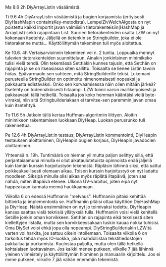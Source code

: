 Ma 8.6 2h DiyArrayListin väsäämistä.

Ti 9.6 4h DiyArrayListin väsäämistä ja bugien korjaamista (erityisesti DiyHashMapin containsKey-metodista). LempelZivWelchAlgosta on nyt poistettu kaikki importit javan valmiisiin tietorakenteisiin(HashMap ja ArrayList) sekä rajapintaan List. Suurien tietorakenteiden osalta LZW on nyt kokonaan itsetehty. Jäljellä on tietenkin se Stringbuilder, joka ei ole tietorakenne mutta...
Käyttöliittymän tekeminen tuli myös aloitettua.

Ke 10.6. 4h Vertaisarvioinnin tekeminen vei n. 2 tuntia. Loppuaika mennyt tulevien tietorakenteiden suunnitteluun. Ainakin jonkinlainen minimikeko
tulisi vielä tehdä. Olin tekemässä Set:tiäkin kunnes tajusin, että Set:hän on rajapinta ja se on itseasiassa siten sallittu. Toisaalta se lienee Listin tavoin hidas. 
Epävarmaolo sen suhteen, mitä StringBuilderille tekisi. Lukemani perusteella StringBuilder on optimoitu nimenomaisesti
nopeaksi ja pakkausta edistäväksi. Onko sen korvaamisessa näin ollen mitään järkeä? Itsetehty on todennäköisesti hitaampi. LZW toimii varsin mallikelpoisesti ja
pakkaavasti tällä hetkellä. Toisaalta jos koko homman kääntäisi vielä byte-virraksi, niin sitä Stringbuilderiakaan ei tarvitse-sen paremmin javan omaa kuin itsetehtyä.

To 11.6 5h Jatkoin tällä kertaa Huffman-algoritmiin liittyen. Aloitin minimikeon rakentamisen luokkaan DiyHeap. Luokan perusrunko tuli rakennettua.

Pe 12.6 4h DiyArrayList:in testaus, DiyArrayListin kommentointi, DiyHeapin testauksen aloittaminen, DiyHeapin bugien korjaus, DiyHeapin javadocien aloittaminen. 

Yhteensä n. 19h. Tuntimäärä on hieman yli mutta paljon selittyy sillä, että perjantaiaamuna minulla ei ollut aikataulutetuista opinnoista enää jäljellä kuin tämän kurssin harjoitustyön tekemistä. Räpläsin lähinnä siksi, että sattui poikkeuksellisesti olemaan aikaa. Toisen kurssin harjoitustyö on nyt ladattu moodleen.  Siksipä minulla olisi aikaa myös räplätä iltapäivä, joten saa nähdä, miten iltapäivä etenee. Ulkona UV-varoitus, joten eipä nyt happeakaan kannata mennä haukkaamaan.

Viikolla 6 on edessä Huffmanin "melvaus". Huffmaniin pitäisi kehittää bittivirta ja implementoida se. Huffmaniin pitäisi ottaa käyttöön DiyHashMap ja DiyHeap. Näistä ensimmäinen on nyt jo toimivaksi todettu, DiyHeapin kanssa saattaa vielä teknisiä yllätyksiä tulla. Huffmaniin voisi vielä kehitellä Set:ille jonkin oman korvikkeen. Set:hän on rajapinta eikä teknisesti siten kiellettyjen listalla, mutta sen korvikkeessakaan tuskin kauaa nokka tuhisisi. Oma DiySet voisi ehkä jopa olla nopeampi. DiyStringBuilderiakin LZW:tä varten voi harkita, jos sattuu oikein intoilemaan. Toisaalta viikolla 6 on tarkoitus tehdä myös IO-luokka, joka mahdollistaa tekstitiedostojen pakkailua ja purkamista. Kuulostaa paljolta, mutta olen tällä hetkellä kohtalaisen luottavainen.  Jos kaikki menee putkeen, viikolle 7 jää lähinnä yleinen viimeistely ja käyttöliittymän hiominen ja manuaalin kirjoittelu. Jos ei mene putkeen, viikolle 7 jää vähän enemmän tekemistä.

